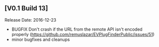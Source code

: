 ## [V0.1 Build 13]

Release Date: 2016-12-23

- BUGFIX Don't crash if the URL from the remote API isn't encoded properly (https://github.com/remuslazar/EVPlugFinderPublic/issues/51)
- minor bugfixes and cleanups
